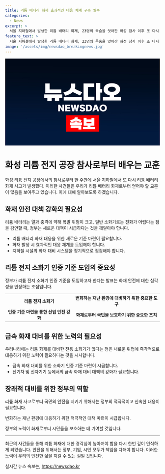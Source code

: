 ```yaml
---
title: 리튬 배터리 화재 효과적인 대응 체계 구축 필수
categories:
  - News
excerpt: >
  서울 지하철에서 발생한 리튬 배터리 화재, 23명의 목숨을 앗아간 화성 참사 이후 또 다시 우려된다. 정부는 리튬 전지 소화기 인증 기준을 마련하여 대응체계를 강화해야 할 것
feature_text: >
  서울 지하철에서 발생한 리튬 배터리 화재, 23명의 목숨을 앗아간 화성 참사 이후 또 다시 우려된다. 정부는 리튬 전지 소화기 인증 기준을 마련하여 대응체계를 강화해야 할 것
image: '/assets/img/newsdao_breakingnews.jpg'
---
```


<p><img src="/assets/img/newsdao_breakingnews.jpg" alt="ontimetimes 속보" /></p>

<h1>화성 리튬 전지 공장 참사로부터 배우는 교훈</h1>

<p data-ke-size="size16">화성 리튬 전지 공장에서의 참사로부터 한 주만에 서울 지하철에서 또 다시 리튬 배터리 화재 사고가 발생했다. 이러한 사건들은 우리가 리튬 배터리 화재로부터 얻어야 할 교훈이 많음을 보여주고 있습니다. 이에 대해 알아보도록 하겠습니다.</p>

<h2 data-ke-size="size26">화재 안전 대책 강화의 필요성</h2>

<p data-ke-size="size16">리튬 배터리는 열과 충격에 약해 폭발 위험이 크고, 일반 소화기로는 진화가 어렵다는 점을 감안할 때, 정부는 새로운 대책이 시급하다는 것을 깨달아야 합니다.</p>

<ul>
<li>리튬 배터리 화재 대응을 위한 새로운 기준 마련이 필요합니다.</li>
<li>화재 발생 시 효과적인 대응 체계를 도입해야 합니다.</li>
<li>지하철 시설의 화재 대비 시스템을 정기적으로 점검해야 합니다.</li>
</ul>

<h2 data-ke-size="size26">리튬 전지 소화기 인증 기준 도입의 중요성</h2>

<p data-ke-size="size16">정부가 리튬 전지 소화기 인증 기준을 도입하고자 한다는 발표는 화재 안전에 대한 심각성을 인정하는 조짐입니다.</p>

<table>
<tbody>
<tr>
<td style="text-align: center; height: 17px;"><b>리튬 전지 소화기</b></td>
<td style="text-align: center; height: 17px;"><b>변화하는 재난 환경에 대비하기 위한 중요한 도구</b></td>
</tr>
<tr>
<td style="text-align: center; height: 17px;"><b>인증 기준 마련을 통한 산업 안전 강화</b></td>
<td style="text-align: center; height: 17px;"><b>화재로부터 국민을 보호하기 위한 중요한 조치</b></td>
</tr>
</tbody>
</table>

<h2 data-ke-size="size26">금속 화재 대비를 위한 노력의 필요성</h2>

<p data-ke-size="size16">우리나라에는 리튬 화재를 대비한 전용 소화기가 없다는 점은 새로운 위협에 즉각적으로 대응하기 위한 노력이 필요하다는 것을 시사합니다.</p>

<ul>
<li>금속 화재 대비를 위한 소화기 인증 기준 마련이 시급합니다.</li>
<li>전기차 및 전자기기 등에서의 금속 화재 대비 대책의 강화가 필요합니다.</li>
</ul>

<h2 data-ke-size="size26">장래적 대비를 위한 정부의 역할</h2>

<p data-ke-size="size16">리튬 화재 사고로부터 국민의 안전을 지키기 위해서는 정부의 적극적이고 신속한 대응이 필요합니다.</p>

<p data-ke-size="size16">변화하는 재난 환경에 대응하기 위한 적극적인 대책 마련이 시급합니다.</p>

<p data-ke-size="size16">정부의 노력이 화재로부터 시민들을 보호하는 데 기여할 것입니다.</p>

<hr>

<p data-ke-size="size16">최근의 사건들을 통해 리튬 화재에 대한 경각심이 높아져야 함을 다시 한번 깊이 인식하게 되었습니다. 안전을 위해서는 정부, 기업, 시민 모두가 책임을 다해야 합니다. 이러한 노력이 우리의 안전한 삶을 지킬 수 있는 길일 것입니다.</p>
실시간 뉴스 속보는, <a href="https://newsdao.kr" rel="dofollow">https://newsdao.kr</a>



